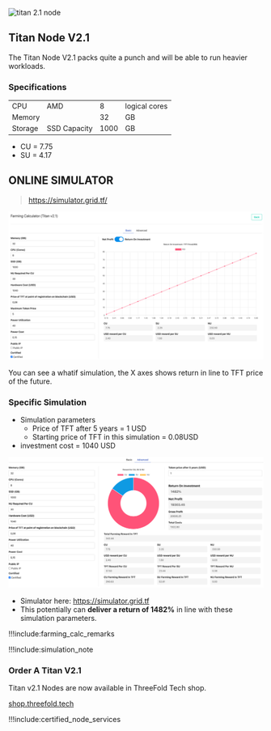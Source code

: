 ![titan 2.1 node](img/titan_side.jpg 'size=200')

## Titan Node V2.1

The Titan Node V2.1 packs quite a punch and will be able to run heavier workloads.

### Specifications

|         |              |      |               |
| ------- | ------------ | ---- | ------------- |
| CPU     | AMD          | 8    | logical cores |
| Memory  |              | 32   | GB            |
| Storage | SSD Capacity | 1000 | GB            |


- CU = 7.75
- SU = 4.17

## ONLINE SIMULATOR

> https://simulator.grid.tf/

![](img/titan21_simulator0.png)

You can see a whatif simulation, the X axes shows return in line to TFT price of the future.

### Specific Simulation

- Simulation parameters
  - Price of TFT after 5 years =  1 USD
  - Starting price of TFT in this simulation = 0.08USD
- investment cost = 1040 USD

![](img/titan21_simulation2.png)

- Simulator here: https://simulator.grid.tf
- This potentially can **deliver a return of 1482%** in line with these simulation parameters.

!!!include:farming_calc_remarks

!!!include:simulation_note

### Order A Titan V2.1

Titan v2.1 Nodes are now available in ThreeFold Tech shop.

[shop.threefold.tech](https://shop.threefold.tech)

!!!include:certified_node_services
